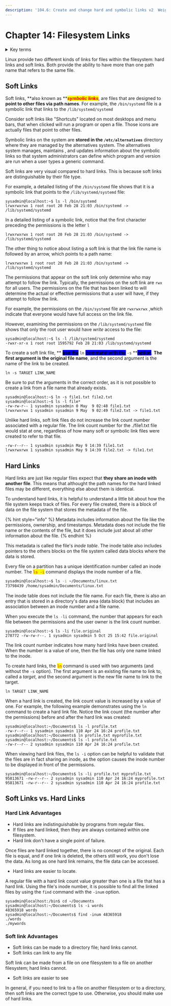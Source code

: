 ```yaml
---
description: '104.6: Create and change hard and symbolic links v2  Weight: 2'
---
```


# Chapter 14: Filesystem Links

<details>

<summary>Key terms</summary>

<mark style="color:red;">**`ln`**</mark> Command used to create a link between two files. Either hard links or soft links

<mark style="color:red;">**`ls`**</mark> Command that will list information about files.

</details>

Linux provide two different kinds of links for files within the filesystem: hard links and soft links. Both provide the ability to have more than one path name that refers to the same file.

## Soft Links

Soft links, **also known as **_<mark style="color:red;">**symbolic links**</mark>_, are files that are designed to **point to other files via path names**. For example, the `/bin/systemd` file is a symbolic link that links to the `/lib/systemd/systemd`

Consider soft links like "Shortcuts" located on most desktops and menu bars, that when clicked will run a program or open a file. Those icons are actually files that point to other files.

Symbolic links on the system are **stored in the `/etc/alternatives`** directory where they are managed by the alternatives system. The alternatives system manages, maintains , and updates information about the symbolic links so that system administrators can define which program and version are run when a user types a generic command.

Soft links are very visual compared to hard links. This is because soft links are distinguishable by their file type.

For example, a detailed listing of the `/bin/systemd` file shows that it is a symbolic link that points to the `/lib/systemd/systemd` file:

```
sysadmin@localhost:~$ ls -l /bin/systemd
lrwxrwxrwx 1 root root 20 Feb 28 21:03 /bin/systemd -> /lib/systemd/systemd
```

In a detailed listing of a symbolic link, notice that the first character preceding the permissions is the letter `l`

```
lrwxrwxrwx 1 root root 20 Feb 28 21:03 /bin/systemd -> /lib/systemd/systemd  
```

The other thing to notice about listing a soft link is that the link file name is followed by an arrow, which points to a path name:

```
lrwxrwxrwx 1 root root 20 Feb 28 21:03 /bin/systemd -> /lib/systemd/systemd
```

The permissions that appear on the soft link only determine who may attempt to follow the link. Typically, the permissions on the soft link are `rwx` for all users. The permissions on the file that has been linked to will determine the actual or effective permissions that a user will have, if they attempt to follow the link.

For example, the permissions on the `/bin/systemd` file are `rwxrwxrwx` ,which indicate that everyone would have full access on the link file.&#x20;

However, examining the permissions on the `/lib/systemd/systemd` file shows that only the root user would have _write_ access to the file:

```
sysadmin@localhost:~$ ls -l /lib/systemd/systemd
-rwxr-xr-x 1 root root 1595792 Feb 28 21:03 /lib/systemd/systemd
```

To create a soft link file, ** **<mark style="background-color:blue;">**use the**</mark><mark style="background-color:blue;">** **</mark><mark style="background-color:blue;"><mark style="color:red;">**`ln`**<mark style="color:red;"></mark><mark style="background-color:blue;">** **</mark><mark style="background-color:blue;">**command with the**</mark><mark style="background-color:blue;">** **</mark><mark style="background-color:blue;"><mark style="color:red;">**`-s`**<mark style="color:red;"></mark><mark style="background-color:blue;">** **</mark><mark style="background-color:blue;">**option**</mark>. **The first argument is the original file name**, and the second argument is the name of the link to be created.

```
ln -s TARGET LINK_NAME
```

Be sure to put the arguments in the correct order, as it is not possible to create a link from a file name that already exists.

```
sysadmin@localhost:~$ ln -s file1.txt file2.txt
sysadmin@localhost:~$ ls -l file*
-rw-rw-r-- 1 sysadmin sysadmin 0 May  9 02:48 file1.txt
lrwxrwxrwx 1 sysadmin sysadmin 9 May  9 02:49 file2.txt -> file1.txt
```

Unlike hard links, soft link files do not increase the link count number associated with a regular file. The link count number for the ./file1.txt file would stat at one, regardless of how many soft or symbolic link files were created to refer to that file.&#x20;

```
-rw-r--r-- 1 sysadmin sysadmin May 9 14:39 file1.txt
lrwxrwxrwx 1 sysadmin sysadmin May 9 14:39 file2.txt -> file1.txt
```

## Hard Links

Hard links are just like regular files expect that **they share an inode with another file**. This means that althought the path names for the hard linked files may be different, everything else about them is identical.&#x20;

To understand hard links, it is helpful to understand a little bit about how the file system keeps track of files. For every file created, there is a block of data on the file system that stores the metadata of the file.

{% hint style="info" %}
Metadata includes information about the file like the permissions, ownership, and timestamps. Metadata does not include the file name or the contents of the file, but it does include just about all other information about the file.
{% endhint %}

This metadata is called the file's _inode table_. The inode table also includes pointers to the others blocks on the file system called data blocks where the data is stored.

Every file on a partition has a unique identification number called an inode number. The <mark style="color:red;">`ls -i`</mark> command displays the inode number of a file.

```bash
sysadmin@localhost:~$ ls -i ~/Documents/linux.txt                               
73798439 /home/sysadmin/Documents/linux.txt
```

The inode table does not include the file name. For each file, there is also an entry that is stored in a directory's data area (data block) that includes an association between an inode number and a file name.

When you execute the `ls -li` command, the number that appears for each file between the permissions and the user owner is the link count number.&#x20;

```
sysadmin@localhost:~$ ls -li file.original
278772 -rw-rw-r--. 1 sysadmin sysadmin 5 Oct 25 15:42 file.original
```

The link count number indicates how many hard links have been created. When the number is a value of one, then the file has only one name linked to the inode.

To create hard links, the <mark style="color:red;">`ln`</mark> command is used with two arguments (and without the `-s` option). The first argument is an existing file name to link to, called a _target_, and the second argument is the new file name to link to the target.&#x20;

```
ln TARGET LINK_NAME
```

When a hard link is created, the link count value is increased by a value of one. For example, the following example demonstrates using the `ln` command to create a hard link file. Notice the link count (the number after the permissions) before and after the hard link was created:

```
sysadmin@localhost:~/Documents$ ls -l profile.txt
-rw-r--r-- 1 sysadmin sysadmin 110 Apr 24 16:24 profile.txt
sysadmin@localhost:~/Documents$ ln profile.txt myprofile.txt
sysadmin@localhost:~/Documents$ ls -l profile.txt
-rw-r--r-- 2 sysadmin sysadmin 110 Apr 24 16:24 profile.txt
```

When viewing hard link files, the `ls -i` option can be helpful to validate that the files are in fact sharing an inode, as the option causes the inode number to be displayed in front of the permissions.

```
sysadmin@localhost:~/Documents$ ls -li profile.txt myprofile.txt
95813671 -rw-r--r-- 2 sysadmin sysadmin 110 Apr 24 16:24 myprofile.txt
95813671 -rw-r--r-- 2 sysadmin sysadmin 110 Apr 24 16:24 profile.txt
```

## Soft Links vs. Hard Links

### Hard Link Advantages

* Hard links are indistinguishable by programs from regular files.
* If files are hard linked, then they are always contained within one filesystem.
* Hard link don't have a single point of failure.

Once files are hard linked together, there is no concept of the original. Each file is equal, and if one link is deleted, the others still work, you don't lose the data. As long as one hard link remains, the file data can be accessed.

* Hard links are easier to locate.

A regular file with a hard link count value greater than one is a file that has a hard link. Using the file's inode number, it is possible to find all the linked files by using the `find` command with the   `-inum` option.

```
sysadmin@localhost:/bin$ cd ~/Documents
sysadmin@localhost:~/Documents$ ls -i words
48365918 words
sysadmin@localhost:~/Documents$ find -inum 48365918
./words
./mywords
```

### Soft link Advantages

* Soft links can be made to a directory file; hard links cannot.
* Soft links can link to any file

Soft link can be made from a file on one filesystem to a file on another filesystem; hard links cannot.&#x20;

* Soft links are easier to see

In general, if you need to link to a file on another filesystem or to a directory, then soft links are the correct type to use. Otherwise, you should make use of hard links.

